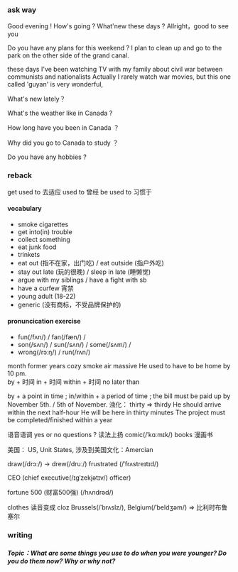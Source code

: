 ### ask way
Good evening ! How's going ?
What'new these days ?
    Allright，good to see you 

Do you have any plans for this weekend ?
    I plan to clean up and go to the park on the other side of the grand canal.

these days I've been watching TV with my family about civil war between communists and nationalists
Actually I rarely watch war movies, but this one called 'guyan' is very wonderful,  

What's new lately？

What's the weather like in Canada ?

How long have you been in Canada ？

Why did you go to Canada to study ？

Do you have any hobbies ?

### reback

get used to 去适应
used to 曾经
be used to 习惯于

#### vocabulary
- smoke cigarettes
- get into(in) trouble
- collect something
- eat junk food
- trinkets
- eat out (指不在家，出门吃) / eat outside (指户外吃)
- stay out late (玩的很晚) / sleep in late (睡懒觉)
- argue with my siblings / have a fight with sb
- have a curfew 宵禁
- young adult (18-22)
- generic (没有商标，不受品牌保护的)


#### pronuncication exercise
- fun(/fʌn/) / fan(/fæn/) / 
- son(/sʌn/) / sun(/sʌn/) / some(/sʌm/) / 
- wrong(/rɔːŋ/) / run(/rʌn/)


month
former years
cozy
smoke air
massive
He used to have to be home by 10 pm.           
by + 时间              in + 时间                   within + 时间    no later than   

by + a point in time     ;     in/within + a period of time    ;
the bill must be paid up by November 5th. / 5th of November. 浊化： thirty => thirdy
He should arrive within the next half-hour
He will be here in thirty minutes
The project must be completed/finished within a year


语音语调
yes or no questions ?  读法上扬
comic(/ˈkɑːmɪk/) books 漫画书

美国： US, Unit States, 涉及到美国文化：Amercian

draw(/drɔː/) -> drew(/druː/)
frustrated (/ˈfrʌstreɪtɪd/)

CEO (chief executive(/ɪɡˈzekjətɪv/) officer)

fortune 500 (财富500强) (/hʌndrəd/)

clothes 读音变成 cloz
Brussels(/ˈbrʌslz/), Belgium(/ˈbeldʒəm/)  => 比利时布鲁塞尔


### writing
##### Topic：What are some things you use to do when you were younger? Do you do them now? Why or why not?